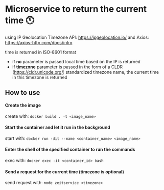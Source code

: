 # Microservice to return the current time :clock11:

using IP Geolocation Timezone API: https://ipgeolocation.io/
and Axios: https://axios-http.com/docs/intro

time is returned in ISO-8601 format

* if **no** parameter is passed local time based on the IP is returned
* if **timezone** parameter is passed in the form of a CLDR (https://cldr.unicode.org/) standardized timezone name, the current time in this timezone is returned

## How to use

#### Create the image
create with:   `docker build . -t <image_name>`

#### Start the container and let it run in the background
start with:  `docker run -dit --name <container_name> <image_name>`

#### Enter the shell of the specified container to run the commands
exec with: `docker exec -it <container_id> bash`

#### Send a request for the current time (timezone is optional)
send request with: `node zeitservice <timezone>`
